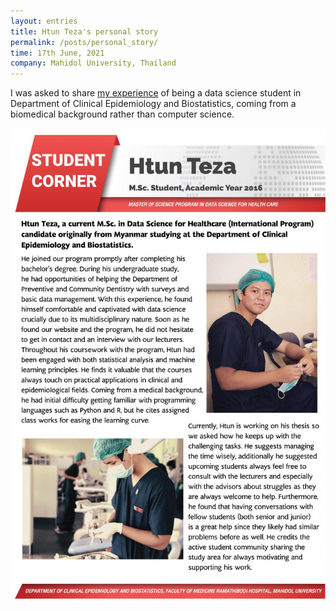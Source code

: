 ```yaml
---
layout: entries
title: Htun Teza's personal story
permalink: /posts/personal_story/
time: 17th June, 2021
company: Mahidol University, Thailand
---
```


I was asked to share [my experience](https://www.rama.mahidol.ac.th/ceb/content/htun-tezas-personal-story "CEB-RAMA-MU") of being a data science student in Department of Clinical Epidemiology and Biostatistics, coming from a biomedical background rather than computer science.

![Poster of Htun Teza sharing his student experience](/assets/photos/personal_story-1.jpg "Poster of Htun Teza sharing his student experience")